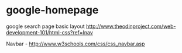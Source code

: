 # google-homepage
google search page basic layout
http://www.theodinproject.com/web-development-101/html-css?ref=lnav

Navbar - http://www.w3schools.com/css/css_navbar.asp


